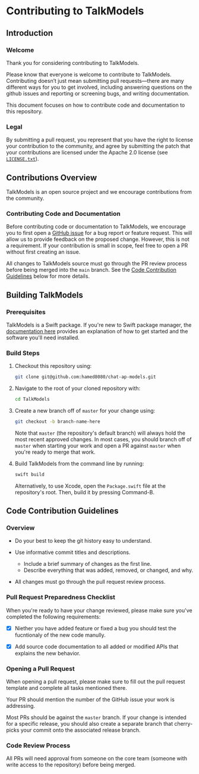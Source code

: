 # Contributing to TalkModels

## Introduction

### Welcome

Thank you for considering contributing to TalkModels.

Please know that everyone is welcome to contribute to TalkModels.
Contributing doesn’t just mean submitting pull requests—there are 
many different ways for you to get involved,
including answering questions on the github issues and
reporting or screening bugs, and writing documentation. 

This document focuses on how to contribute code and documentation to
this repository.

### Legal

By submitting a pull request, you represent that you have the right to license your
contribution to the community, and agree by submitting the patch that your 
contributions are licensed under the Apache 2.0 license (see [`LICENSE.txt`](/LICENSE.txt)).

## Contributions Overview

TalkModels is an open source project and we encourage contributions
from the community.

### Contributing Code and Documentation

Before contributing code or documentation to TalkModels,
we encourage you to first open a 
[GitHub issue](https://github.com/hamed8080/chat-ap-models/issues/new/choose) 
for a bug report or feature request.
This will allow us to provide feedback on the proposed change.
However, this is not a requirement. If your contribution is small in scope,
feel free to open a PR without first creating an issue.

All changes to TalkModels source must go through the PR review process before
being merged into the `main` branch.
See the [Code Contribution Guidelines](#code-contribution-guidelines) below for
more details.

## Building TalkModels

### Prerequisites

TalkModels is a Swift package. If you're new to Swift package manager,
the [documentation here](https://swift.org/getting-started#using-the-package-manager)
provides an explanation of how to get started and the software you'll need
installed.

### Build Steps

1. Checkout this repository using:

    ```bash
    git clone git@github.com:hamed8080/chat-ap-models.git
    ```

2. Navigate to the root of your cloned repository with:

    ```bash
    cd TalkModels
    ```

3. Create a new branch off of `master` for your change using:

    ```bash
    git checkout -b branch-name-here
    ```

    Note that `master` (the repository's default branch) will always hold the most
    recent approved changes. In most cases, you should branch off of `master` when
    starting your work and open a PR against `master` when you're ready to merge
    that work.

4. Build TalkModels from the command line by running:

    ```bash
    swift build
    ```

    Alternatively, to use Xcode, open the `Package.swift` file
    at the repository's root. Then, build it by pressing Command-B.

## Code Contribution Guidelines

### Overview

- Do your best to keep the git history easy to understand.
  
- Use informative commit titles and descriptions.
  - Include a brief summary of changes as the first line.
  - Describe everything that was added, removed, or changed, and why.

- All changes must go through the pull request review process.

### Pull Request Preparedness Checklist

When you're ready to have your change reviewed, please make sure you've completed the following
requirements:

- [x] Niether you have added feature or fixed a bug you should test the fucntionaly of the new code manully.

- [x] Add source code documentation to all added or modified APIs that explains
  the new behavior.

### Opening a Pull Request

When opening a pull request, please make sure to fill out the pull request template
and complete all tasks mentioned there.

Your PR should mention the number of the GitHub issue your work is addressing.
  
Most PRs should be against the `master` branch. If your change is intended 
for a specific release, you should also create a separate branch 
that cherry-picks your commit onto the associated release branch.

### Code Review Process

All PRs will need approval from someone on the core team
(someone with write access to the repository) before being merged.
